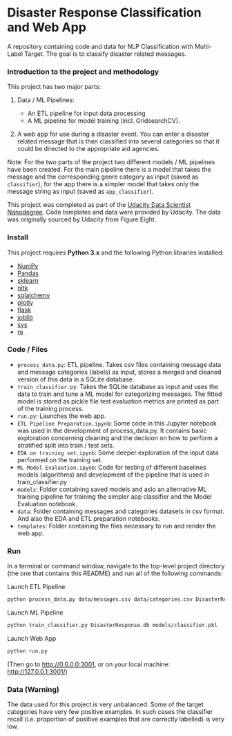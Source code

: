 # Disaster Response Classification and Web App
A repository containing code and data for NLP Classification with Multi-Label Target. The goal is to classify disaster related messages.

### Introduction to the project and methodology

This project has two major parts:

1. Data / ML Pipelines: 
	- An ETL pipeline for input data processing
	- A ML pipeline for model training (incl. GridsearchCV). 

2. A web app for use during a disaster event. You can enter a disaster related message that is then classified into several categories so that it could be directed to the appropriate aid agencies.

Note: For the two parts of the project two different models / ML pipelines have been created. For the main pipeline there is a model that takes the message and the corresponding genre category as input (saved as `classifier`), for the app there is a simpler model that takes only the message string as input (saved as `app_classifier`).


This project was completed as part of the [Udacity Data Scientist Nanodegree](https://eu.udacity.com/course/data-scientist-nanodegree--nd025). Code templates and data were provided by Udacity. The data was originally sourced by Udacity from Figure Eight.

### Install

This project requires **Python 3.x** and the following Python libraries installed:

- [NumPy](http://www.numpy.org/)
- [Pandas](http://pandas.pydata.org)
- [sklearn](scikit-learn.org/)
- [nltk](http://www.nltk.org/)
- [sqlalchemy](https://www.sqlalchemy.org/)
- [plotly](https://plot.ly/)
- [flask](https://pypi.org/project/Flask/)
- [joblib](https://pypi.org/project/joblib/)
- [sys](https://docs.python.org/3/library/sys.html)
- [re](https://docs.python.org/3/library/re.html)


### Code / Files

- `process_data.py`: ETL pipeline. Takes csv files containing message data and message categories (labels) as input, stores a merged and cleaned version of this data in a SQLite database.
- `train_classifier.py`: Takes the SQLite database as input and uses the data to train and tune a ML model for categorizing messages. The fitted model is stored as pickle file test evaluation metrics are printed as part of the training process.
- `run.py`: Launches the web app. 
- `ETL Pipeline Preparation.ipynb`: Some code in this Jupyter notebook was used in the development of process_data.py. It contains basic exploration concerning cleaning and the decision on how to perform a stratified split into train / test sets.
- `EDA on training set.ipynb`: Some deeper exploration of the input data performed on the training set.
- `ML Model Evaluation.ipynb`: Code for testing of different baselines models (algorithms) and development of the pipeline that is used in train_classifier.py
- `models`: Folder containing saved models and aslo an alternative ML training pipeline for training the simpler app classifier and the Model Evaluation notebook.
- `data`: Folder containing messages and categories datasets in csv format. And also the EDA and ETL preparation notebooks.
- `templates`: Folder containing the files necessary to run and render the web app.

### Run

In a terminal or command window, navigate to the top-level project directory (the one that contains this README) 
and run all of the following commands:

Launch ETL Pipeline
```bash
python process_data.py data/messages.csv data/categories.csv DisasterResponse.db
```  
Launch ML Pipeline
```bash
python train_classifier.py DisasterResponse.db models/classifier.pkl
```
Launch Web App
```bash
python run.py
```
(Then go to http://0.0.0.0:3001, or on your local machine: http://127.0.0.1:3001/)


### Data (Warning)

The data used for this project is very unbalanced. Some of the target categories have very few positive examples. In such cases the classifier recall (i.e. proportion of positive examples that are correctly labelled) is very low. 